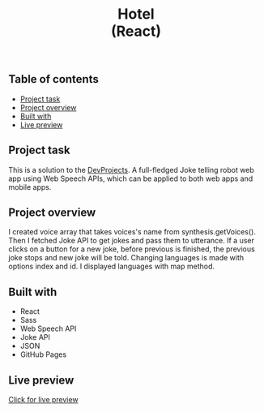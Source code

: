 <h1 align="center">
  Hotel <br/> 
  (React)
</h1>
<br>

## Table of contents

- [Project task](#project-task)
- [Project overview](#project-overview)
- [Built with](#built-with)
- [Live preview](#live-preview)

## Project task

This is a solution to the [DevProjects](https://www.codementor.io/projects/web/joke-telling-bot-web-app-cjd2eyrfak). A full-fledged Joke telling robot web app using Web Speech APIs, which can be applied to both web apps and mobile apps.

## Project overview

I created voice array that takes voices's name from synthesis.getVoices(). Then I fetched Joke API to get jokes and pass them to utterance. If a user clicks on a button for a new joke, before previous is finished, the previous joke stops and new joke will be told. Changing languages is made with options index and id. I displayed languages with map method.

## Built with

- React
- Sass
- Web Speech API
- Joke API
- JSON
- GitHub Pages

## Live preview

[Click for live preview]( https://jeko10.github.io/Joke-telling-bot/)
